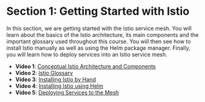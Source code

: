 # Section 1: Getting Started with Istio

In this section, we are getting started with the Istio service mesh. You will learn about the basics of the Istio architecture, its main components and the important glossary used throughout this course. You will then see how to install Istio manually as well as using the Helm package manager. Finally, you will learn how to deploy services into an Istio service mesh.

- **Video 1**: [Conceptual Istio Architecture and Components](video-1.2.md)
- **Video 2**: [Istio Glossary](video-1.3.md)
- **Video 3**: [Installing Istio by Hand](video-1.4.md)
- **Video 4**: [Installing Istio using Helm](video-1.5.md)
- **Video 5**: [Deploying Services to the Mesh](video-1.6.md)
